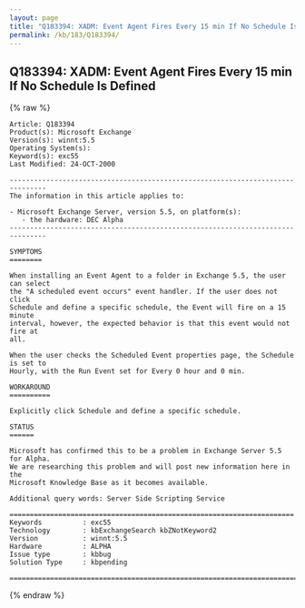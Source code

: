 ```yaml
---
layout: page
title: "Q183394: XADM: Event Agent Fires Every 15 min If No Schedule Is Defined"
permalink: /kb/183/Q183394/
---
```


## Q183394: XADM: Event Agent Fires Every 15 min If No Schedule Is Defined

{% raw %}

	Article: Q183394
	Product(s): Microsoft Exchange
	Version(s): winnt:5.5
	Operating System(s): 
	Keyword(s): exc55
	Last Modified: 24-OCT-2000
	
	-------------------------------------------------------------------------------
	The information in this article applies to:
	
	- Microsoft Exchange Server, version 5.5, on platform(s):
	   - the hardware: DEC Alpha 
	-------------------------------------------------------------------------------
	
	SYMPTOMS
	========
	
	When installing an Event Agent to a folder in Exchange 5.5, the user can select
	the "A scheduled event occurs" event handler. If the user does not click
	Schedule and define a specific schedule, the Event will fire on a 15 minute
	interval, however, the expected behavior is that this event would not fire at
	all.
	
	When the user checks the Scheduled Event properties page, the Schedule is set to
	Hourly, with the Run Event set for Every 0 hour and 0 min.
	
	WORKAROUND
	==========
	
	Explicitly click Schedule and define a specific schedule.
	
	STATUS
	======
	
	Microsoft has confirmed this to be a problem in Exchange Server 5.5 for Alpha.
	We are researching this problem and will post new information here in the
	Microsoft Knowledge Base as it becomes available.
	
	Additional query words: Server Side Scripting Service
	
	======================================================================
	Keywords          : exc55 
	Technology        : kbExchangeSearch kbZNotKeyword2
	Version           : winnt:5.5
	Hardware          : ALPHA
	Issue type        : kbbug
	Solution Type     : kbpending
	
	=============================================================================
	

{% endraw %}
